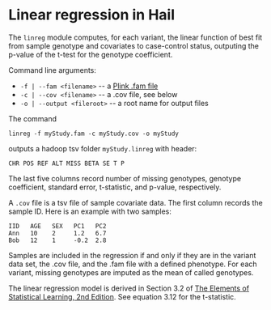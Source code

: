 # Linear regression in Hail

The `linreg` module computes, for each variant, the linear function of best fit from sample genotype and covariates to
case-control status, outputing the p-value of the t-test for the genotype coefficient.

Command line arguments:
 - `-f | --fam <filename>` -- a [Plink .fam file](https://www.cog-genomics.org/plink2/formats#fam)
 - `-c | --cov <filename>` -- a .cov file, see below
 - `-o | --output <fileroot>` -- a root name for output files

The command
```
linreg -f myStudy.fam -c myStudy.cov -o myStudy
```
outputs a hadoop tsv folder `myStudy.linreg` with header:

`CHR POS REF ALT MISS BETA SE T P`

The last five columns record number of missing genotypes, genotype coefficient, standard error, t-statistic, and p-value, respectively.

A `.cov` file is a tsv file of sample covariate data. The first column records the sample ID. Here is an example with two samples:

```
IID   AGE   SEX   PC1   PC2
Ann   10    2     1.2   6.7
Bob   12    1     -0.2  2.8
```


Samples are included in the regression if and only if they are in the variant data set, the .cov file, and the .fam file with a defined phenotype. For each variant, missing genotypes are imputed as the mean of called genotypes.

The linear regression model is derived in Section 3.2 of [The Elements of Statistical Learning, 2nd Edition](https://web.stanford.edu/~hastie/local.ftp/Springer/OLD/ESLII_print4.pdf). See equation 3.12 for the t-statistic.
